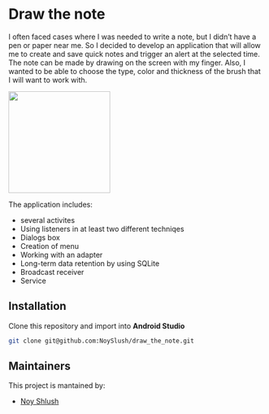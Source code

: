 # Draw the note

I often faced cases where I was needed to write a note, but I didn’t have a pen or paper near me.
So I decided to develop an application that will allow me to create and save quick notes and trigger an alert at the selected time. The note can be made by drawing on the screen with my finger. Also, I wanted to be able to choose the type, color and thickness of the brush that I will want to work with. 

<img src="https://j.gifs.com/nxvn8P.gif" width="200">

The application includes:
* several activites 
* Using listeners in at least two different techniqes
* Dialogs box
* Creation of menu 
* Working with an adapter
* Long-term data retention by using SQLite
* Broadcast receiver
* Service

## Installation
Clone this repository and import into **Android Studio**
```bash
git clone git@github.com:NoySlush/draw_the_note.git
```

## Maintainers
This project is mantained by:
* [Noy Shlush](https://github.com/NoyShlush)
